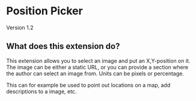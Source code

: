 # Position Picker #

Version 1.2

## What does this extension do? ##

This extension allows you to select an image and put an X,Y-position on it. The image can be either a static URL,
or you can provide a section where the author can select an image from. Units can be pixels or percentage.

This can for example be used to point out locations on a map, add descriptions to a image, etc.